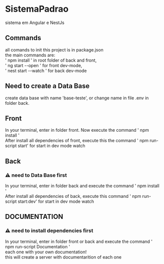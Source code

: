 # SistemaPadrao
 sistema em Angular e NestJs

## Commands
 all comands to init this project is in package.json <br />
 the main commands are: <br />
 ' npm install ' in root folder of back and front,<br />
 ' ng start --open ' for front dev-mode,<br />
 ' nest start --watch ' for back dev-mode

## Need to create a Data Base
 create data base with name 'base-teste', or change name in file .env in folder back.

## Front
 In your terminal, enter in folder front. Now execute the command ' npm install '<br />
 After install all dependencies of front, execute this the command ' npm run-script start' for start in dev mode watch

 ## Back
 ### :warning: need to Data Base first
 In your terminal, enter in folder back and execute the command ' npm install '<br />
 After install all dependencies of back, execute this command ' npm run-script start:dev' for start in dev mode watch

## DOCUMENTATION
 ### :warning: need to install dependencies first
 In your terminal, enter in folder front or back and execute the command ' npm run-script Documentation '<br />
 each one with your own documentation!<br />
 this will create a server with documentarition of each one